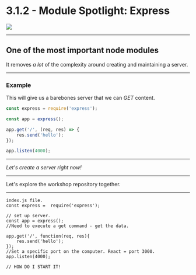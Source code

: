 # 3.1.2 - Module Spotlight: Express

<img src='./assets/express.png' style="min-width: 50%;" />

---

## One of the most important node modules

It removes _a lot_ of the complexity around creating and maintaining a server.

---

### Example

This will give us a barebones server that we can _GET_ content. 

```js
const express = require('express');

const app = express();

app.get('/', (req, res) => {
    res.send('hello');
});

app.listen(4000);
```

---

_Let's create a server right now!_

---

Let's explore the workshop repository together.

---

```
index.js file. 
const express =  require('express');

// set up server.
const app = express(); 
//Need to execute a get command - get the data.

app.get('/', function(req, res){
    res.send('hello');
}); 
//Set a specific port on the computer. React = port 3000. 
app.listen(4000);

// HOW DO I START IT!



```